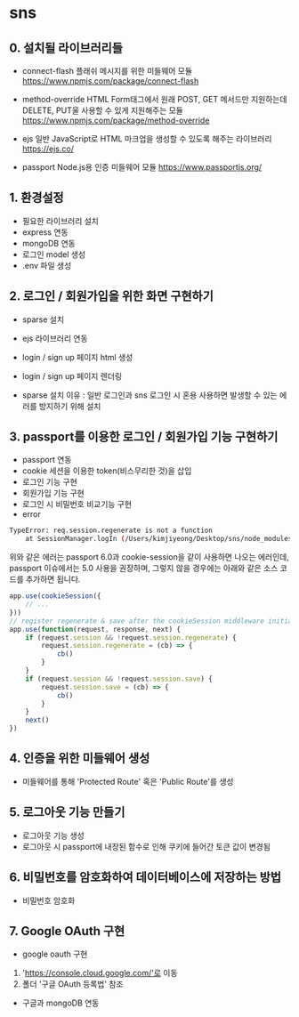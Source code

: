 # sns

## 0. 설치될 라이브러리들
- connect-flash
플래쉬 메시지를 위한 미들웨어 모듈
https://www.npmjs.com/package/connect-flash

- method-override
HTML Form태그에서 원래 POST, GET 메서드만 지원하는데 DELETE, PUT울 사용할 수 있게 지원해주는 모듈
https://www.npmjs.com/package/method-override

- ejs
일반 JavaScript로 HTML 마크업을 생성할 수 있도록 해주는 라이브러리
https://ejs.co/

- passport
Node.js용 인증 미들웨어 모듈
https://www.passportjs.org/

## 1. 환경설정
- 필요한 라이브러리 설치
- express 연동
- mongoDB 연동
- 로그인 model 생성
- .env 파일 생성

## 2. 로그인 / 회원가입을 위한 화면 구현하기
- sparse 설치
- ejs 라이브러리 연동
- login / sign up 페이지 html 생성
- login / sign up 페이지 렌더링

- sparse 설치 이유 : 일반 로그인과 sns 로그인 시 혼용 사용하면 발생할 수 있는 에러를 방지하기 위해 설치

## 3. passport를 이용한 로그인 / 회원가입 기능 구현하기
- passport 연동
- cookie 세션을 이용한 token(비스무리한 것)을 삽입
- 로그인 기능 구현
- 회원가입 기능 구현
- 로그인 시 비밀번호 비교기능 구현
- error
```bash
TypeError: req.session.regenerate is not a function
    at SessionManager.logIn (/Users/kimjiyeong/Desktop/sns/node_modules/passport/lib/sessionmanager.js:28:15)
```
위와 같은 에러는 passport 6.0과 cookie-session을 같이 사용하면 나오는 에러인데, passport 이슈에서는 5.0 사용을 권장하며, 그렇지 않을 경우에는 아래와 같은 소스 코드를 추가하면 됩니다.
```javascript
app.use(cookieSession({
    // ...
}))
// register regenerate & save after the cookieSession middleware initialization
app.use(function(request, response, next) {
    if (request.session && !request.session.regenerate) {
        request.session.regenerate = (cb) => {
            cb()
        }
    }
    if (request.session && !request.session.save) {
        request.session.save = (cb) => {
            cb()
        }
    }
    next()
})
```

## 4. 인증을 위한 미들웨어 생성
- 미들웨어를 통해 'Protected Route' 혹은 'Public Route'를 생성


## 5. 로그아웃 기능 만들기
- 로그아웃 기능 생성
- 로그아웃 시 passport에 내장된 함수로 인해 쿠키에 들어간 토큰 값이 변경됨

## 6. 비밀번호를 암호화하여 데이터베이스에 저장하는 방법
- 비밀번호 암호화

## 7. Google OAuth 구현
- google oauth 구현
1. 'https://console.cloud.google.com/'로 이동
2. 폴더 '구글 OAuth 등록법' 참조
- 구글과 mongoDB 연동
